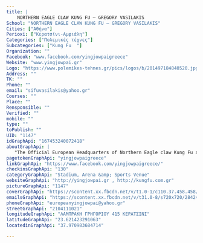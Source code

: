 ```yaml
---
title: |
    NORTHERN EAGLE CLAW KUNG FU – GREGORY VASILAKIS
School: "NORTHERN EAGLE CLAW KUNG FU – GREGORY VASILAKIS"
Cities: ["Αθήνα"]
Perioxi: ["Κερατσίνι-Αμφιάλη"]
Categories: ["Πολεμικές τέχνες"]
Subcategories: ["Kung Fu  "]
Organization: ""
Facebook: "www.facebook.com/yingjowpaigreece"
Website: "www.yingjowpai.gr"
Logo: "https://www.polemikes-tehnes.gr/pics/logos/b/201497184840520.jpg"
Address: ""
TK: ""
Phone: ""
email: "sifuvasilakis@yahoo.gr"
Courses: ""
Place: ""
Rensponsible: ""
Verified: ""
mobile: ""
type: ""
toPublish: ""
UID: "1147"
idGraphApi: "167453240072418"
aboutGraphApi: | 
   "The Official European Headquarters of Northern Eagle claw Kung Fu and Wu Style tai chi chuan in Greece. Under the instruction of master Gregory Vasilakis "
pagetokenGraphApi: "yingjowpaigreece"
linkGraphApi: "https://www.facebook.com/yingjowpaigreece/"
checkinsGraphApi: "130"
categoryGraphApi: "Stadium, Arena &amp; Sports Venue"
websiteGraphApi: "http://yingjowpai.gr , http://kungfu.com.gr"
pictureGraphApi: "1147"
coverGraphApi: "https://scontent.xx.fbcdn.net/v/t1.0-1/c110.37.458.458/s50x50/522511_167453390072403_2008639660_n.jpg?oh=1e303960c5ba09d339f7d37b0757316f&amp;oe=5B4A4821"
emailsGraphApi: "https://scontent.xx.fbcdn.net/v/t31.0-8/s720x720/28424078_1009998375817896_7006024317780450285_o.jpg?oh=931c594619c3f957221254d52999d8b9&amp;oe=5B41BC2C"
phoneGraphApi: "europeanyingjowpai@yahoo.gr"
streetGraphApi: "2104111021"
longitudeGraphApi: "ΛΑΜΠΡΑΚΗ ΓΡΗΓΟΡΙΟΥ 415 ΚΕΡΑΤΣΙΝΙ"
latitudeGraphApi: "23.621423291063"
locatedinGraphApi: "37.970983684714"

---
```




